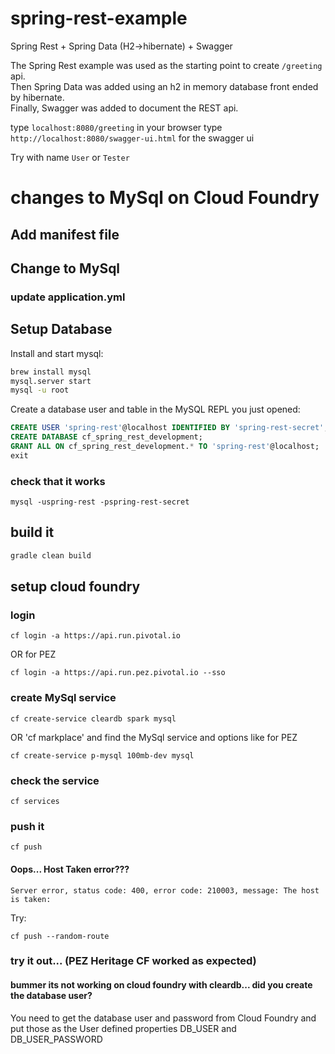 # spring-rest-example
Spring Rest + Spring Data (H2->hibernate) + Swagger

The Spring Rest example was used as the starting point to create `/greeting` api.<BR>
Then Spring Data was added using an h2 in memory database front ended by hibernate.<BR>
Finally, Swagger was added to document the REST api.

type `localhost:8080/greeting` in your browser
type `http://localhost:8080/swagger-ui.html` for the swagger ui

Try with name `User` or `Tester`

# changes to MySql on Cloud Foundry
## Add manifest file
## Change to MySql
### update application.yml
## Setup Database
Install and start mysql:

```bash
brew install mysql
mysql.server start
mysql -u root
```

Create a database user and table in the MySQL REPL you just opened:

```sql
CREATE USER 'spring-rest'@localhost IDENTIFIED BY 'spring-rest-secret';
CREATE DATABASE cf_spring_rest_development;
GRANT ALL ON cf_spring_rest_development.* TO 'spring-rest'@localhost;
exit
```

### check that it works
```
mysql -uspring-rest -pspring-rest-secret
```

## build it
```gradle
gradle clean build
```

## setup cloud foundry
### login
```
cf login -a https://api.run.pivotal.io
```
OR for PEZ
```
cf login -a https://api.run.pez.pivotal.io --sso
```

### create MySql service
```
cf create-service cleardb spark mysql
```
OR
'cf markplace' and find the MySql service and options like
for PEZ 
``` 
cf create-service p-mysql 100mb-dev mysql
```

### check the service
```
cf services
```

### push it
```
cf push
```
#### Oops... Host Taken error???
```
Server error, status code: 400, error code: 210003, message: The host is taken:
```

Try:
```
cf push --random-route
```

### try it out... (PEZ Heritage CF worked as expected)

#### bummer its not working on cloud foundry with cleardb... did you create the database user?
You need to get the database user and password from Cloud Foundry
and put those as the User defined properties DB_USER and DB_USER_PASSWORD

